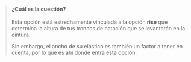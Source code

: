 > #### ¿Cuál es la cuestión?
>
> Esta opción está estrechamente vinculada a la opción **rise** que determina la altura de tus troncos de natación que se levantarán en la cintura.
>
> Sin embargo, el ancho de su elástico es también un factor a tener en cuenta, por lo que es ahí donde entra esta opción.
